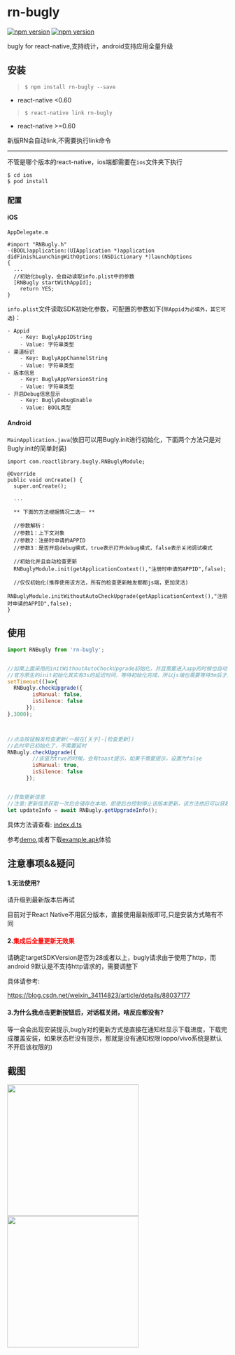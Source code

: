 
# rn-bugly

[![npm version](http://img.shields.io/npm/v/rn-bugly.svg?style=flat-square)](https://npmjs.org/package/rn-bugly "View this project on npm")
[![npm version](http://img.shields.io/npm/dm/rn-bugly.svg?style=flat-square)](https://npmjs.org/package/rn-bugly "View this project on npm")

bugly for react-native,支持统计，android支持应用全量升级

## 安装

> `$ npm install rn-bugly --save`

* react-native <0.60

> `$ react-native link rn-bugly`

* react-native >=0.60

新版RN会自动link,不需要执行link命令

---
不管是哪个版本的react-native，ios端都需要在`ios`文件夹下执行
```shell
$ cd ios
$ pod install
```


### 配置
#### iOS
`AppDelegate.m`
```
#import "RNBugly.h"
-(BOOL)application:(UIApplication *)application didFinishLaunchingWithOptions:(NSDictionary *)launchOptions
{
  ...
  //初始化bugly，会自动读取info.plist中的参数
  [RNBugly startWithAppId];
	return YES;
}
```
`info.plist`文件读取SDK初始化参数，可配置的参数如下(`除Appid为必填外，其它可选`)：
```
- Appid
    - Key: BuglyAppIDString
    - Value: 字符串类型
- 渠道标识
    - Key: BuglyAppChannelString
    - Value: 字符串类型
- 版本信息
    - Key: BuglyAppVersionString
    - Value: 字符串类型
- 开启Debug信息显示
    - Key: BuglyDebugEnable
    - Value: BOOL类型
```

#### Android
`MainApplication.java`(依旧可以用Bugly.init进行初始化，下面两个方法只是对Bugly.init的简单封装)
```
import com.reactlibrary.bugly.RNBuglyModule;

@Override
public void onCreate() {
  super.onCreate();

  ...

  ** 下面的方法根据情况二选一 **

  //参数解析：
  //参数1：上下文对象
  //参数2：注册时申请的APPID
  //参数3：是否开启debug模式，true表示打开debug模式，false表示关闭调试模式

  //初始化并且自动检查更新
  RNBuglyModule.init(getApplicationContext(),"注册时申请的APPID",false);

  //仅仅初始化(推荐使用该方法，所有的检查更新触发都都js端，更加灵活)
  RNBuglyModule.initWithoutAutoCheckUpgrade(getApplicationContext(),"注册时申请的APPID",false);
}
```

## 使用
```javascript
import RNBugly from 'rn-bugly';


//如果上面采用的initWithoutAutoCheckUpgrade初始化，并且需要进入app的时候也自动检查更新，可以使用下面的方法手动检查更新
//官方原生的init初始化其实有3s的延迟时间，等待初始化完成，所以js端也需要等待3m后才能检查更新
setTimeout(()=>{
  RNBugly.checkUpgrade({
        isManual: false,
        isSilence: false
      });
},3000);



//点击按钮触发检查更新(一般在[关于]-[检查更新])
//此时早已初始化了，不需要延时
RNBugly.checkUpgrade({
        //该值为true的时候，会有toast提示，如果不需要提示，设置为false
        isManual: true,
        isSilence: false
      });


//获取更新信息
//注意:更新信息获取一次后会储存在本地，即使后台控制停止该版本更新，该方法依旧可以获取到数据
let updateInfo = await RNBugly.getUpgradeInfo();
```

具体方法请查看: [index.d.ts](./index.d.ts)

参考[demo](./example),或者下载[example.apk](https://zhaoyang.lanzous.com/ib832sh)体验



## 注意事项&&疑问

#### 1.无法使用?

请升级到最新版本后再试

目前对于React Native不用区分版本，直接使用最新版即可,只是安装方式略有不同

#### 2.<font color='red'>集成后全量更新无效果</font>

请确定targetSDKVersion是否为28或者以上，bugly请求由于使用了http，而android 9默认是不支持http请求的，需要调整下

具体请参考:

https://blog.csdn.net/weixin_34114823/article/details/88037177

#### 3.为什么我点击更新按钮后，对话框关闭，啥反应都没有?

等一会会出现安装提示,bugly对的更新方式是直接在通知栏显示下载进度，下载完成覆盖安装，如果状态栏没有提示，那就是没有通知权限(oppo/vivo系统是默认不开启该权限的)
  
## 截图

<img style="width:300px;object-fit: contain;margin-right: 20px;"  src='https://tva1.sinaimg.cn/large/007S8ZIlgy1gdpp54zj0nj30u01uoqed.jpg' />
<img style="width:300px;object-fit: contain" src='https://tva1.sinaimg.cn/large/007S8ZIlgy1gdpp5gjhhvj30u01uotej.jpg' />
